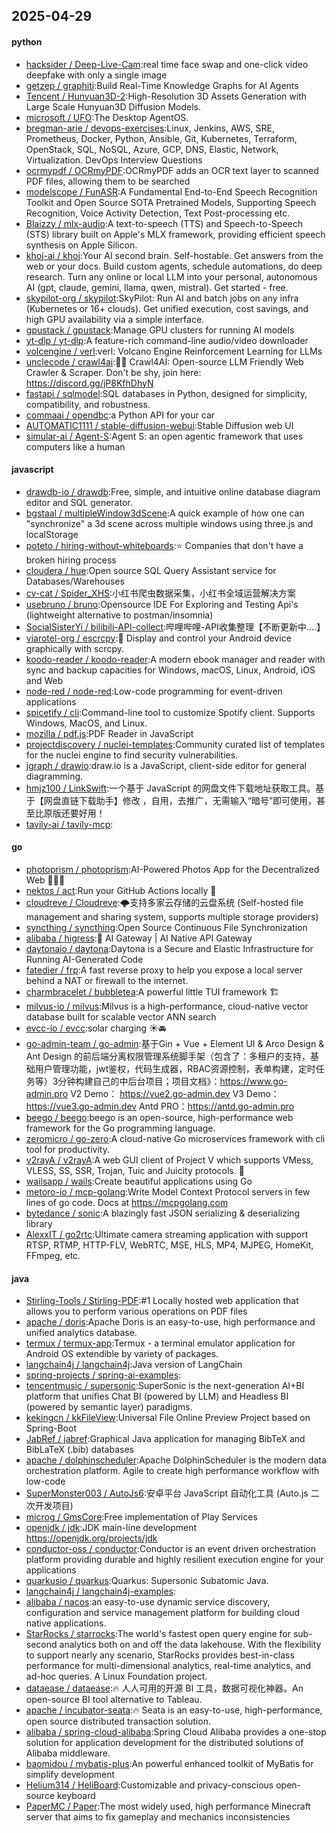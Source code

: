 ## 2025-04-29

#### python
* [hacksider / Deep-Live-Cam](https://github.com/hacksider/Deep-Live-Cam):real time face swap and one-click video deepfake with only a single image
* [getzep / graphiti](https://github.com/getzep/graphiti):Build Real-Time Knowledge Graphs for AI Agents
* [Tencent / Hunyuan3D-2](https://github.com/Tencent/Hunyuan3D-2):High-Resolution 3D Assets Generation with Large Scale Hunyuan3D Diffusion Models.
* [microsoft / UFO](https://github.com/microsoft/UFO):The Desktop AgentOS.
* [bregman-arie / devops-exercises](https://github.com/bregman-arie/devops-exercises):Linux, Jenkins, AWS, SRE, Prometheus, Docker, Python, Ansible, Git, Kubernetes, Terraform, OpenStack, SQL, NoSQL, Azure, GCP, DNS, Elastic, Network, Virtualization. DevOps Interview Questions
* [ocrmypdf / OCRmyPDF](https://github.com/ocrmypdf/OCRmyPDF):OCRmyPDF adds an OCR text layer to scanned PDF files, allowing them to be searched
* [modelscope / FunASR](https://github.com/modelscope/FunASR):A Fundamental End-to-End Speech Recognition Toolkit and Open Source SOTA Pretrained Models, Supporting Speech Recognition, Voice Activity Detection, Text Post-processing etc.
* [Blaizzy / mlx-audio](https://github.com/Blaizzy/mlx-audio):A text-to-speech (TTS) and Speech-to-Speech (STS) library built on Apple's MLX framework, providing efficient speech synthesis on Apple Silicon.
* [khoj-ai / khoj](https://github.com/khoj-ai/khoj):Your AI second brain. Self-hostable. Get answers from the web or your docs. Build custom agents, schedule automations, do deep research. Turn any online or local LLM into your personal, autonomous AI (gpt, claude, gemini, llama, qwen, mistral). Get started - free.
* [skypilot-org / skypilot](https://github.com/skypilot-org/skypilot):SkyPilot: Run AI and batch jobs on any infra (Kubernetes or 16+ clouds). Get unified execution, cost savings, and high GPU availability via a simple interface.
* [gpustack / gpustack](https://github.com/gpustack/gpustack):Manage GPU clusters for running AI models
* [yt-dlp / yt-dlp](https://github.com/yt-dlp/yt-dlp):A feature-rich command-line audio/video downloader
* [volcengine / verl](https://github.com/volcengine/verl):verl: Volcano Engine Reinforcement Learning for LLMs
* [unclecode / crawl4ai](https://github.com/unclecode/crawl4ai):🚀🤖 Crawl4AI: Open-source LLM Friendly Web Crawler & Scraper. Don't be shy, join here: https://discord.gg/jP8KfhDhyN
* [fastapi / sqlmodel](https://github.com/fastapi/sqlmodel):SQL databases in Python, designed for simplicity, compatibility, and robustness.
* [commaai / opendbc](https://github.com/commaai/opendbc):a Python API for your car
* [AUTOMATIC1111 / stable-diffusion-webui](https://github.com/AUTOMATIC1111/stable-diffusion-webui):Stable Diffusion web UI
* [simular-ai / Agent-S](https://github.com/simular-ai/Agent-S):Agent S: an open agentic framework that uses computers like a human

#### javascript
* [drawdb-io / drawdb](https://github.com/drawdb-io/drawdb):Free, simple, and intuitive online database diagram editor and SQL generator.
* [bgstaal / multipleWindow3dScene](https://github.com/bgstaal/multipleWindow3dScene):A quick example of how one can "synchronize" a 3d scene across multiple windows using three.js and localStorage
* [poteto / hiring-without-whiteboards](https://github.com/poteto/hiring-without-whiteboards):⭐️ Companies that don't have a broken hiring process
* [cloudera / hue](https://github.com/cloudera/hue):Open source SQL Query Assistant service for Databases/Warehouses
* [cv-cat / Spider_XHS](https://github.com/cv-cat/Spider_XHS):小红书爬虫数据采集，小红书全域运营解决方案
* [usebruno / bruno](https://github.com/usebruno/bruno):Opensource IDE For Exploring and Testing Api's (lightweight alternative to postman/insomnia)
* [SocialSisterYi / bilibili-API-collect](https://github.com/SocialSisterYi/bilibili-API-collect):哔哩哔哩-API收集整理【不断更新中....】
* [viarotel-org / escrcpy](https://github.com/viarotel-org/escrcpy):📱 Display and control your Android device graphically with scrcpy.
* [koodo-reader / koodo-reader](https://github.com/koodo-reader/koodo-reader):A modern ebook manager and reader with sync and backup capacities for Windows, macOS, Linux, Android, iOS and Web
* [node-red / node-red](https://github.com/node-red/node-red):Low-code programming for event-driven applications
* [spicetify / cli](https://github.com/spicetify/cli):Command-line tool to customize Spotify client. Supports Windows, MacOS, and Linux.
* [mozilla / pdf.js](https://github.com/mozilla/pdf.js):PDF Reader in JavaScript
* [projectdiscovery / nuclei-templates](https://github.com/projectdiscovery/nuclei-templates):Community curated list of templates for the nuclei engine to find security vulnerabilities.
* [jgraph / drawio](https://github.com/jgraph/drawio):draw.io is a JavaScript, client-side editor for general diagramming.
* [hmjz100 / LinkSwift](https://github.com/hmjz100/LinkSwift):一个基于 JavaScript 的网盘文件下载地址获取工具。基于【网盘直链下载助手】修改 ，自用，去推广，无需输入“暗号”即可使用，甚至比原版还要好用！
* [tavily-ai / tavily-mcp](https://github.com/tavily-ai/tavily-mcp):

#### go
* [photoprism / photoprism](https://github.com/photoprism/photoprism):AI-Powered Photos App for the Decentralized Web 🌈💎✨
* [nektos / act](https://github.com/nektos/act):Run your GitHub Actions locally 🚀
* [cloudreve / Cloudreve](https://github.com/cloudreve/Cloudreve):🌩支持多家云存储的云盘系统 (Self-hosted file management and sharing system, supports multiple storage providers)
* [syncthing / syncthing](https://github.com/syncthing/syncthing):Open Source Continuous File Synchronization
* [alibaba / higress](https://github.com/alibaba/higress):🤖 AI Gateway | AI Native API Gateway
* [daytonaio / daytona](https://github.com/daytonaio/daytona):Daytona is a Secure and Elastic Infrastructure for Running AI-Generated Code
* [fatedier / frp](https://github.com/fatedier/frp):A fast reverse proxy to help you expose a local server behind a NAT or firewall to the internet.
* [charmbracelet / bubbletea](https://github.com/charmbracelet/bubbletea):A powerful little TUI framework 🏗
* [milvus-io / milvus](https://github.com/milvus-io/milvus):Milvus is a high-performance, cloud-native vector database built for scalable vector ANN search
* [evcc-io / evcc](https://github.com/evcc-io/evcc):solar charging ☀️🚘
* [go-admin-team / go-admin](https://github.com/go-admin-team/go-admin):基于Gin + Vue + Element UI & Arco Design & Ant Design 的前后端分离权限管理系统脚手架（包含了：多租户的支持，基础用户管理功能，jwt鉴权，代码生成器，RBAC资源控制，表单构建，定时任务等）3分钟构建自己的中后台项目；项目文档》：https://www.go-admin.pro V2 Demo： https://vue2.go-admin.dev V3 Demo： https://vue3.go-admin.dev Antd PRO：https://antd.go-admin.pro
* [beego / beego](https://github.com/beego/beego):beego is an open-source, high-performance web framework for the Go programming language.
* [zeromicro / go-zero](https://github.com/zeromicro/go-zero):A cloud-native Go microservices framework with cli tool for productivity.
* [v2rayA / v2rayA](https://github.com/v2rayA/v2rayA):A web GUI client of Project V which supports VMess, VLESS, SS, SSR, Trojan, Tuic and Juicity protocols. 🚀
* [wailsapp / wails](https://github.com/wailsapp/wails):Create beautiful applications using Go
* [metoro-io / mcp-golang](https://github.com/metoro-io/mcp-golang):Write Model Context Protocol servers in few lines of go code. Docs at https://mcpgolang.com
* [bytedance / sonic](https://github.com/bytedance/sonic):A blazingly fast JSON serializing & deserializing library
* [AlexxIT / go2rtc](https://github.com/AlexxIT/go2rtc):Ultimate camera streaming application with support RTSP, RTMP, HTTP-FLV, WebRTC, MSE, HLS, MP4, MJPEG, HomeKit, FFmpeg, etc.

#### java
* [Stirling-Tools / Stirling-PDF](https://github.com/Stirling-Tools/Stirling-PDF):#1 Locally hosted web application that allows you to perform various operations on PDF files
* [apache / doris](https://github.com/apache/doris):Apache Doris is an easy-to-use, high performance and unified analytics database.
* [termux / termux-app](https://github.com/termux/termux-app):Termux - a terminal emulator application for Android OS extendible by variety of packages.
* [langchain4j / langchain4j](https://github.com/langchain4j/langchain4j):Java version of LangChain
* [spring-projects / spring-ai-examples](https://github.com/spring-projects/spring-ai-examples):
* [tencentmusic / supersonic](https://github.com/tencentmusic/supersonic):SuperSonic is the next-generation AI+BI platform that unifies Chat BI (powered by LLM) and Headless BI (powered by semantic layer) paradigms.
* [kekingcn / kkFileView](https://github.com/kekingcn/kkFileView):Universal File Online Preview Project based on Spring-Boot
* [JabRef / jabref](https://github.com/JabRef/jabref):Graphical Java application for managing BibTeX and BibLaTeX (.bib) databases
* [apache / dolphinscheduler](https://github.com/apache/dolphinscheduler):Apache DolphinScheduler is the modern data orchestration platform. Agile to create high performance workflow with low-code
* [SuperMonster003 / AutoJs6](https://github.com/SuperMonster003/AutoJs6):安卓平台 JavaScript 自动化工具 (Auto.js 二次开发项目)
* [microg / GmsCore](https://github.com/microg/GmsCore):Free implementation of Play Services
* [openjdk / jdk](https://github.com/openjdk/jdk):JDK main-line development https://openjdk.org/projects/jdk
* [conductor-oss / conductor](https://github.com/conductor-oss/conductor):Conductor is an event driven orchestration platform providing durable and highly resilient execution engine for your applications
* [quarkusio / quarkus](https://github.com/quarkusio/quarkus):Quarkus: Supersonic Subatomic Java.
* [langchain4j / langchain4j-examples](https://github.com/langchain4j/langchain4j-examples):
* [alibaba / nacos](https://github.com/alibaba/nacos):an easy-to-use dynamic service discovery, configuration and service management platform for building cloud native applications.
* [StarRocks / starrocks](https://github.com/StarRocks/starrocks):The world's fastest open query engine for sub-second analytics both on and off the data lakehouse. With the flexibility to support nearly any scenario, StarRocks provides best-in-class performance for multi-dimensional analytics, real-time analytics, and ad-hoc queries. A Linux Foundation project.
* [dataease / dataease](https://github.com/dataease/dataease):🔥 人人可用的开源 BI 工具，数据可视化神器。An open-source BI tool alternative to Tableau.
* [apache / incubator-seata](https://github.com/apache/incubator-seata):🔥 Seata is an easy-to-use, high-performance, open source distributed transaction solution.
* [alibaba / spring-cloud-alibaba](https://github.com/alibaba/spring-cloud-alibaba):Spring Cloud Alibaba provides a one-stop solution for application development for the distributed solutions of Alibaba middleware.
* [baomidou / mybatis-plus](https://github.com/baomidou/mybatis-plus):An powerful enhanced toolkit of MyBatis for simplify development
* [Helium314 / HeliBoard](https://github.com/Helium314/HeliBoard):Customizable and privacy-conscious open-source keyboard
* [PaperMC / Paper](https://github.com/PaperMC/Paper):The most widely used, high performance Minecraft server that aims to fix gameplay and mechanics inconsistencies
